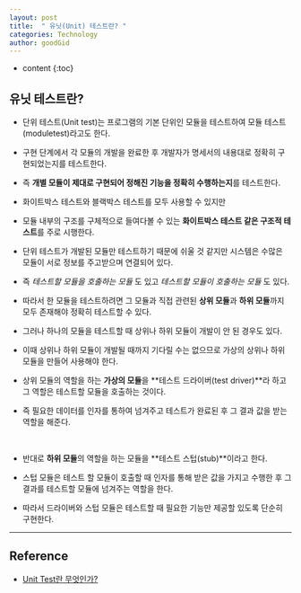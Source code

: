```yaml
---
layout: post
title:  " 유닛(Unit) 테스트란? "
categories: Technology
author: goodGid
---
```

* content
{:toc}

## 유닛 테스트란?

* 단위 테스트(Unit test)는 프로그램의 기본 단위인 모듈을 테스트하여 모듈 테스트(moduletest)라고도 한다. 

* 구현 단계에서 각 모듈의 개발을 완료한 후 개발자가 명세서의 내용대로 정확히 구현되었는지를 테스트한다. 

* 즉 **개별 모듈이 제대로 구현되어 정해진 기능을 정확히 수행하는지**를 테스트한다. 










* 화이트박스 테스트와 블랙박스 테스트를 모두 사용할 수 있지만 

* 모듈 내부의 구조를 구체적으로 들여다볼 수 있는 **화이트박스 테스트 같은 구조적 테스트**를 주로 시행한다. 

* 단위 테스트가 개발된 모듈만 테스트하기 때문에 쉬울 것 같지만 시스템은 수많은 모듈이 서로 정보를 주고받으며 연결되어 있다. 

* 즉 *테스트할 모듈을 호출하는 모듈* 도 있고 *테스트할 모듈이 호출하는 모듈* 도 있다. 

* 따라서 한 모듈을 테스트하려면 그 모듈과 직접 관련된 **상위 모듈**과 **하위 모듈**까지 모두 존재해야 정확히 테스트할 수 있다. 

* 그러나 하나의 모듈을 테스트할 때 상위나 하위 모듈이 개발이 안 된 경우도 있다. 

* 이때 상위나 하위 모듈이 개발될 때까지 기다릴 수는 없으므로 가상의 상위나 하위 모듈을 만들어 사용해야 한다. 

* 상위 모듈의 역할을 하는 **가상의 모듈**을 **테스트 드라이버(test driver)**라 하고 그 역할은 테스트할 모듈을 호출하는 것이다. 

* 즉 필요한 데이터를 인자를 통하여 넘겨주고 테스트가 완료된 후 그 결과 값을 받는 역할을 해준다. 

<br>

* 반대로 **하위 모듈**의 역할을 하는 모듈을 **테스트 스텁(stub)**이라고 한다. 

* 스텁 모듈은 테스트 할 모듈이 호출할 때 인자를 통해 받은 값을 가지고 수행한 후 그 결과를 테스트할 모듈에 넘겨주는 역할을 한다. 

* 따라서 드라이버와 스텁 모듈은 테스트할 때 필요한 기능만 제공할 있도록 단순히 구현한다. 




---

## Reference

* [Unit Test란 무엇인가?](http://dslab.konkuk.ac.kr/Class/2017/17SE/Team_Project_B/A3/201211178_%EB%AF%BC%EA%B2%BD%ED%9B%88.pdf)

